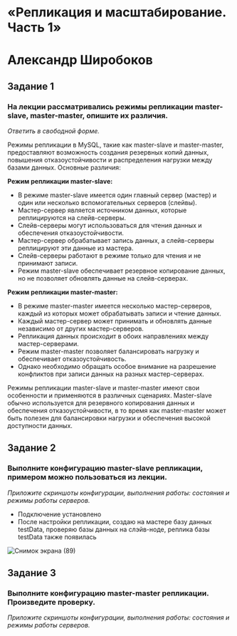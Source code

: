 # «Репликация и масштабирование. Часть 1»
# Александр Широбоков
## Задание 1
### На лекции рассматривались режимы репликации master-slave, master-master, опишите их различия.
*Ответить в свободной форме.*

Режимы репликации в MySQL, такие как master-slave и master-master, предоставляют возможность создания резервных копий данных, повышения отказоустойчивости и распределения нагрузки между базами данных. Основные различия:

**Режим репликации master-slave:**

 - В режиме master-slave имеется один главный сервер (мастер) и один или несколько вспомогательных серверов (слейвы).
 - Мастер-сервер является источником данных, которые реплицируются на слейв-серверы.
 - Слейв-серверы могут использоваться для чтения данных и обеспечения отказоустойчивости.
 - Мастер-сервер обрабатывает запись данных, а слейв-серверы реплицируют эти данные из мастера.
 - Слейв-серверы работают в режиме только для чтения и не принимают записи.
 - Режим master-slave обеспечивает резервное копирование данных, но не позволяет обновлять данные на слейв-серверах.

**Режим репликации master-master:**

 - В режиме master-master имеется несколько мастер-серверов, каждый из которых может обрабатывать записи и чтение данных.
 - Каждый мастер-сервер может принимать и обновлять данные независимо от других мастер-серверов.
 - Репликация данных происходит в обоих направлениях между мастер-серверами.
 - Режим master-master позволяет балансировать нагрузку и обеспечивает отказоустойчивость.
 - Однако необходимо обращать особое внимание на разрешение конфликтов при записи данных на разных мастер-серверах.

Режимы репликации master-slave и master-master имеют свои особенности и применяются в различных сценариях. Master-slave обычно используется для резервного копирования данных и обеспечения отказоустойчивости, в то время как master-master может быть полезен для балансировки нагрузки и обеспечения высокой доступности данных.
## Задание 2
### Выполните конфигурацию master-slave репликации, примером можно пользоваться из лекции.
*Приложите скриншоты конфигурации, выполнения работы: состояния и режимы работы серверов.*
 - Подключение установлено
 - После настройки репликации, создаю на мастере базу данных testData, проверяю базы данных на слэйв-ноде, реплика базы testData также появилась

![Снимок экрана (89)](https://github.com/AleksandrShirobokov/12-06-Replication-and-scaling.-Part-1-/assets/69298696/8982944a-2d9b-4448-b94c-b1bd8c24d820)
## Задание 3
### Выполните конфигурацию master-master репликации. Произведите проверку.
*Приложите скриншоты конфигурации, выполнения работы: состояния и режимы работы серверов.*
